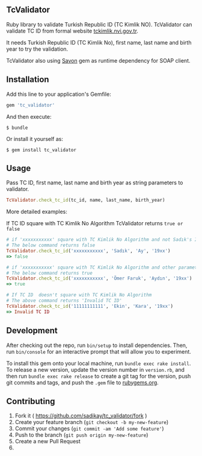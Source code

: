 ## TcValidator

Ruby library to validate Turkish Republic ID (TC Kimlik NO).
TcValidator can validate TC ID from formal website [tckimlik.nvi.gov.tr](https://tckimlik.nvi.gov.tr).

It needs Turkish Republic ID (TC Kimlik No), first name, last name and birth year to try the validation.

TcValidator also using [Savon](https://github.com/savonrb/savon) gem as runtime dependency
for SOAP client.

## Installation

Add this line to your application's Gemfile:

```ruby
gem 'tc_validator'
```

And then execute:

    $ bundle

Or install it yourself as:

    $ gem install tc_validator

## Usage
Pass TC ID, first name, last name and birth year as string parameters to validator.
```ruby
TcValidator.check_tc_id(tc_id, name, last_name, birth_year)
```
More detailed examples:

If TC ID square with TC Kimlik No Algorithm TcValidator returns ``` true or false ```
```ruby
# if 'xxxxxxxxxxx' square with TC Kimlik No Algorithm and not Sadık's ID
# The below command returns false
TcValidator.check_tc_id('xxxxxxxxxxx', 'Sadık', 'Ay', '19xx')
=> false
```

```ruby
# if 'xxxxxxxxxxx' square with TC Kimlik No Algorithm and other parameters square with Faruk's infos
# The below command returns true
TcValidator.check_tc_id('xxxxxxxxxxx', 'Ömer Faruk', 'Aydın', '19xx')
=> true
```

```ruby
# If TC ID  doesn't square with TC Kimlik No Algorithm
# The above command returns 'Invalid TC ID'
TcValidator.check_tc_id('11111111111', 'Ekin', 'Kara', '19xx')
=> Invalid TC ID
```

## Development

After checking out the repo, run `bin/setup` to install dependencies. Then, run `bin/console` for an interactive prompt
that will allow you to experiment.

To install this gem onto your local machine, run `bundle exec rake install`. To release a new version, update the
version number in `version.rb`, and then run `bundle exec rake release` to create a git tag for the version, push git
commits and tags, and push the `.gem` file to [rubygems.org](https://rubygems.org).

## Contributing

1. Fork it ( https://github.com/sadikay/tc_validator/fork )
2. Create your feature branch (`git checkout -b my-new-feature`)
3. Commit your changes (`git commit -am 'Add some feature'`)
4. Push to the branch (`git push origin my-new-feature`)
5. Create a new Pull Request
6. 
